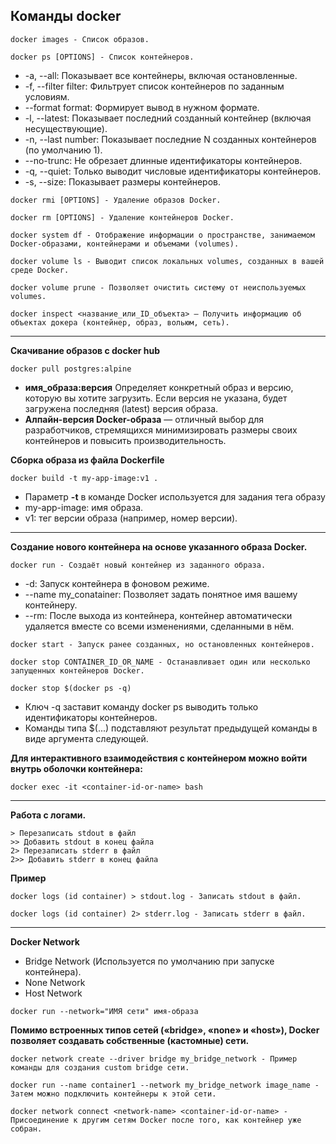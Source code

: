 **Команды docker**
---
~~~
docker images - Список образов.
~~~
~~~
docker ps [OPTIONS] - Список контейнеров.
~~~
  + -a, --all: Показывает все контейнеры, включая остановленные.  
  + -f, --filter filter: Фильтрует список контейнеров по заданным условиям.  
  + --format format: Формирует вывод в нужном формате.  
  + -l, --latest: Показывает последний созданный контейнер (включая несуществующие).  
  + -n, --last number: Показывает последние N созданных контейнеров (по умолчанию 1).  
  + --no-trunc: Не обрезает длинные идентификаторы контейнеров.  
  + -q, --quiet: Только выводит числовые идентификаторы контейнеров.  
  + -s, --size: Показывает размеры контейнеров.
    
~~~
docker rmi [OPTIONS] - Удаление образов Docker.
~~~
~~~
docker rm [OPTIONS] - Удаление контейнеров Docker.
~~~
~~~
docker system df - Отображение информации о пространстве, занимаемом Docker-образами, контейнерами и объемами (volumes).
~~~
~~~
docker volume ls - Выводит список локальных volumes, созданных в вашей среде Docker.
~~~
~~~
docker volume prune - Позволяет очистить систему от неиспользуемых volumes.
~~~
~~~
docker inspect <название_или_ID_объекта> — Получить информацию об объектах докера (контейнер, образ, вольюм, сеть).
~~~
---
**Скачивание образов с docker hub**
~~~
docker pull postgres:alpine
~~~
+ **имя_образа:версия** Определяет конкретный образ и версию, которую вы хотите загрузить. Если версия не указана, будет загружена последняя (latest) версия образа.
+ **Алпайн-версия Docker-образа** — отличный выбор для разработчиков, стремящихся минимизировать размеры своих контейнеров и повысить производительность.

**Сборка образа из файла Dockerfile**
~~~
docker build -t my-app-image:v1 .
~~~
+ Параметр **-t** в команде Docker используется для задания тега образу
+ my-app-image: имя образа.
+ v1: тег версии образа (например, номер версии).
---

**Создание нового контейнера на основе указанного образа Docker.**  
~~~
docker run - Создаёт новый контейнер из заданного образа.
~~~
  + -d: Запуск контейнера в фоновом режиме.
  + --name my_conatainer: Позволяет задать понятное имя вашему контейнеру.
  + --rm: После выхода из контейнера, контейнер автоматически удаляется вместе со всеми изменениями, сделанными в нём.
~~~
docker start - Запуск ранее созданных, но остановленных контейнеров.
~~~
~~~
docker stop CONTAINER_ID_OR_NAME - Останавливает один или несколько запущенных контейнеров Docker.
~~~
~~~
docker stop $(docker ps -q) 
~~~
  + Ключ -q заставит команду docker ps выводить только идентификаторы контейнеров.  
  + Команды типа $(...) подставляют результат предыдущей команды в виде аргумента следующей. 

**Для интерактивного взаимодействия с контейнером можно войти внутрь оболочки контейнера:**  
~~~
docker exec -it <container-id-or-name> bash
~~~
---

**Работа с логами.**  
~~~
> Перезаписать stdout в файл
>> Добавить stdout в конец файла
2> Перезаписать stderr в файл
2>> Добавить stderr в конец файла
~~~
**Пример**
~~~
docker logs (id container) > stdout.log - Записать stdout в файл.
~~~
~~~
docker logs (id container) 2> stderr.log - Записать stderr в файл.
~~~
---

**Docker Network** 
+ Bridge Network (Используется по умолчанию при запуске контейнера).
+ None Network 
+ Host Network
~~~
docker run --network="ИМЯ сети" имя-образа
~~~

**Помимо встроенных типов сетей («bridge», «none» и «host»), Docker позволяет создавать собственные (кастомные) сети.** 
~~~
docker network create --driver bridge my_bridge_network - Пример команды для создания custom bridge сети.
~~~
~~~
docker run --name container1 --network my_bridge_network image_name - Затем можно подключить контейнеры к этой сети.
~~~
~~~
docker network connect <network-name> <container-id-or-name> - Присоединение к другим сетям Docker после того, как контейнер уже собран.
~~~

